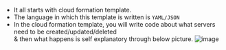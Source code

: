 - It all starts with cloud formation template.</br>
- The language in which this template is written is `YAML/JSON`</br>
- In the cloud formation template, you will write code about what servers need to be created/updated/deleted</br>
& then what happens is self explanatory through below picture.
![image](https://github.com/user-attachments/assets/fea5e0fa-b468-43e1-955a-368ab25481ab)
